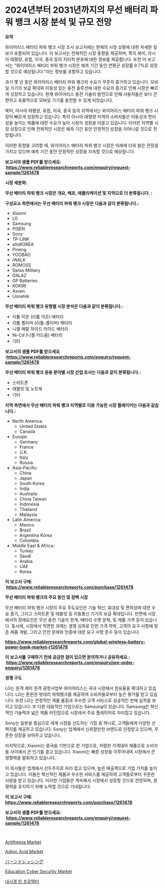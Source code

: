 <p><h1>2024년부터 2031년까지의 무선 배터리 파워 뱅크 시장 분석 및 규모 전망</h1></p><p><strong>요약</strong></p>
<p><p>와이어리스 배터리 파워 뱅크 시장 조사 보고서에는 현재의 시장 상황에 대한 자세한 정보가 포함되어 있습니다. 이 보고서는 전체적인 시장 동향을 제공하며, 특히 북미, 아시아 태평양, 유럽, 미국, 중국 등의 지리적 분포에 대한 정보를 제공합니다. 또한 이 보고서는 "와이어리스 배터리 파워 뱅크 시장은 예측 기간 동안 연평균 성장률 9.7%로 성장 할 것으로 예상됩니다."라는 정보를 포함하고 있습니다.</p><p>과거 몇 년 동안 와이어리스 배터리 파워 뱅크의 수요가 꾸준히 증가하고 있습니다. 모바일 기기의 보급 확대와 이동성 있는 충전 솔루션에 대한 수요의 증가로 인해 시장은 빠르게 성장하고 있습니다. 현재 와이어리스 충전 기술의 발전으로 인해 사용자들은 보다 간편하고 효율적으로 모바일 기기를 충전할 수 있게 되었습니다.</p><p>북미, 아시아 태평양, 유럽, 미국, 중국 등의 지역에서는 와이어리스 배터리 파워 뱅크 시장이 빠르게 성장하고 있습니다. 특히 아시아 태평양 지역의 소비자들은 이동성과 편리성을 높이는 제품에 대한 수요가 높아 시장의 성장을 이끌고 있습니다. 이러한 지역별 시장 성장으로 인해 전체적인 시장은 예측 기간 동안 안정적인 성장을 이어나갈 것으로 전망됩니다.</p><p>이러한 동향을 고려할 때, 와이어리스 배터리 파워 뱅크 시장은 미래에 더욱 밝은 전망을 가지고 있으며 예측 기간 동안 안정적인 성장을 지속할 것으로 예상됩니다.</p></p>
<p><strong>보고서의 샘플 PDF를 받으세요: &nbsp;<a href="https://www.reliableresearchreports.com/enquiry/request-sample/1261478">https://www.reliableresearchreports.com/enquiry/request-sample/1261478</a></strong></p>
<p><strong>시장 세분화:</strong></p>
<p><strong> 무선 배터리 파워 뱅크 시장은 개요, 배포, 애플리케이션 및 지역으로 더 분류됩니다. :</strong></p>
<p><strong>구성요소 측면에서는 무선 배터리 파워 뱅크 시장은 다음과 같이 분류됩니다.:</strong></p>
<p><ul><li>Xiaomi</li><li>LG</li><li>Samsung</li><li>PISEN</li><li>Sony</li><li>TP-LINK</li><li>alloKOREA</li><li>Pineng</li><li>YOOBAO</li><li>iWALK</li><li>ROMOSS</li><li>Swiss Military</li><li>GALAZ</li><li>GP Batteries</li><li>KOKIRI</li><li>Axxen</li><li>Uonetek</li></ul></p>
<p><strong> 무선 배터리 파워 뱅크 유형별 시장 분석은 다음과 같이 분류됩니다.:</strong></p>
<p><ul><li>리튬 이온 (리튬 이온) 배터리</li><li>리튬 폴리머 (리튬-폴리머) 배터리</li><li>니켈 메탈 하이드 라이드 배터리</li><li>Ni-Cd (니켈 카드뮴) 배터리</li><li>기타</li></ul></p>
<p><strong>보고서의 샘플 PDF를 받으세요 :<a href="https://www.reliableresearchreports.com/enquiry/request-sample/1261478">https://www.reliableresearchreports.com/enquiry/request-sample/1261478</a></strong></p>
<p><strong> 무선 배터리 파워 뱅크 응용 분야별 시장 산업 조사는 다음과 같이 분류됩니다.:</strong></p>
<p><ul><li>스마트폰</li><li>태블릿 및 노트북</li><li>기타</li></ul></p>
<p><strong>지역 측면에서 무선 배터리 파워 뱅크 지역별로 이용 가능한 시장 플레이어는 다음과 같습니다.:</strong></p>
<p><ul>
    <li>
        North America:
        <ul>
            <li>United States</li>
            <li>Canada</li>
        </ul>
    </li>
    <li>
        Europe:
        <ul>
            <li>Germany</li>
            <li>France</li>
            <li>U.K.</li>
            <li>Italy</li>
            <li>Russia</li>
        </ul>
    </li>
    <li>
        Asia-Pacific:
        <ul>
            <li>China</li>
            <li>Japan</li>
            <li>South Korea</li>
            <li>India</li>
            <li>Australia</li>
            <li>China Taiwan</li>
            <li>Indonesia</li>
            <li>Thailand</li>
            <li>Malaysia</li>
        </ul>
    </li>
    <li>
        Latin America:
        <ul>
            <li>Mexico</li>
            <li>Brazil</li>
            <li>Argentina Korea</li>
            <li>Colombia</li>
        </ul>
    </li>
    <li>
        Middle East & Africa:
        <ul>
            <li>Turkey</li>
            <li>Saudi</li>
            <li>Arabia</li>
            <li>UAE</li>
            <li>Korea</li>
        </ul>
    </li>
    </ul></p>
<p><strong>이 보고서 구매: &nbsp;<a href="https://www.reliableresearchreports.com/purchase/1261478">https://www.reliableresearchreports.com/purchase/1261478</a></strong></p>
<p><strong>무선 배터리 파워 뱅크의 주요 동인 및 장벽 시장</strong></p>
<p><p>무선 배터리 파워 뱅크 시장의 주요 주도요인은 기술 혁신, 휴대성 및 편의성에 대한 수요 증가, 그리고 스마트폰 및 태블릿 등 이동통신 기기의 보급 확대입니다. 반면에 시장에서의 장애요인은 무선 충전 기술의 한계, 배터리 수명 문제, 및 제품 가격 등이 있습니다. 동시에, 시장에서 직면한 과제는 경쟁 심화로 인한 가격 하락, 고객의 요구 사항에 맞춘 제품 개발, 그리고 안전 문제와 인증에 대한 요구 사항 준수 등이 있습니다.</p></p>
<p><strong><a href="https://www.reliableresearchreports.com/global-wireless-battery-power-bank-market-r1261478">https://www.reliableresearchreports.com/global-wireless-battery-power-bank-market-r1261478</a></strong></p>
<p><strong>이 보고서를 구매하기 전에 궁금한 점이 있으면 문의하거나 공유하세요.: &nbsp;<a href="https://www.reliableresearchreports.com/enquiry/pre-order-enquiry/1261478">https://www.reliableresearchreports.com/enquiry/pre-order-enquiry/1261478</a></strong></p>
<p><strong>경쟁 구도</strong></p>
<p><p>LG는 원격 제어 원격 광창사업부 와이어리스는 국내 시장에서 점유율을 확대하고 있습니다. LG는 튼튼한 밧데리 파워뱅크를 제공하여 소비자들로부터 높은 평가를 받고 있습니다. 또한 LG는 안정적인 제품 품질과 우수한 고객 서비스로 성공적인 판매 실적을 보이고 있습니다.  또 다른 대표적인 기업으로는 Samsung이 있습니다. Samsung은 혁신적인 기술력과 넓은 제품 라인업으로 시장에서 주요 플레이어로 자리잡고 있습니다. </p><p>Sony는 일본을 중심으로 세계 시장을 선도하는 기업 중 하나로, 고객들에게 다양한 선택지를 제공하고 있습니다. Sony는 업계에서 신뢰할만한 브랜드로 인정받고 있으며, 꾸준한 성장을 보여주고 있습니다. </p><p>마지막으로, Xiaomi는 중국을 기반으로 한 기업으로, 저렴한 가격대의 제품으로 소비자들 사이에서 큰 인기를 끌고 있습니다. Xiaomi는 빠른 성장을 이루어내며 시장에서 큰 영향력을 발휘하고 있습니다. </p><p>이 회사들은 업계에서 선두주자로 자리 잡고 있으며, 높은 매출액으로 기업 가치를 높이고 있습니다. 이들은 혁신적인 제품과 우수한 서비스를 제공하여 고객들로부터 꾸준한 사랑을 받고 있습니다. 이러한 기업들은 계속해서 시장에서 성장할 것으로 전망되며, 경쟁력을 유지하기 위해 노력할 것으로 기대됩니다.</p></p>
<p><strong>이 보고서 구매: &nbsp; <a href="https://www.reliableresearchreports.com/purchase/1261478">https://www.reliableresearchreports.com/purchase/1261478</a></strong></p>
<p><strong>보고서의 샘플 PDF를 받으세요: &nbsp;<a href="https://www.reliableresearchreports.com/enquiry/request-sample/1261478">https://www.reliableresearchreports.com/enquiry/request-sample/1261478</a></strong><strong></strong></p>
<p>&nbsp;</p>
<p><p><a href="https://issuu.com/reportprime-2/docs/antifreeze-market-size-2030.pptx">Antifreeze Market</a></p><p><a href="https://issuu.com/reportprime-2/docs/adipic-acid-market-size-2030.pptx">Adipic Acid Market</a></p><p><a href="https://github.com/DonaldShaw1965/Market-Research-Report-List-1/blob/main/297868220287.md">バーンドレッシング</a></p><p><a href="https://github.com/gulaimolin/Market-Research-Report-List-3/blob/main/education-cyber-security-market.md">Education Cyber Security Market</a></p><p><a href="https://github.com/lzrvbyqzftro57/Market-Research-Report-List-1/blob/main/538548918573.md">내시경 팁 프로텍터</a></p></p>